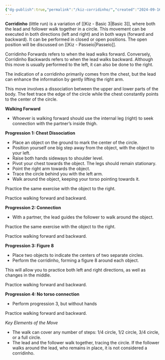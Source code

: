 ```yaml
---
{"dg-publish":true,"permalink":"/kiz-corridinho/","created":"2024-09-16T17:56:50.779-04:00","updated":"2024-09-18T13:09:58.279-04:00"}
---
```



**Corridinho** (little run) is a variation of [[Kiz - Basic 3\|Basic 3]], where both the lead and follower walk together in a circle. This movement can be executed in both directions (left and right) and in both ways (forward and backward). It can be performed in closed or open positions. The open position will be discussed on [[Kiz - Passeio\|Passeio]].

Corridinho Forwards refers to when the lead walks forward. Conversely, Corridinho Backwards refers to when the lead walks backward. Although this move is usually performed to the left, it can also be done to the right.

The indication of a corridinho primarily comes from the chest, but the lead can enhance the information by gently lifting the right arm.

This move involves a dissociation between the upper and lower parts of the body. The feet trace the edge of the circle while the chest constantly points to the center of the circle.

**Walking Forward**

- Whoever is walking forward should use the internal leg (right) to seek connection with the partner’s inside thigh.

**Progression 1: Chest Dissociation**

- Place an object on the ground to mark the center of the circle.
- Position yourself one big step away from the object, with the object to your left.
- Raise both hands sideways to shoulder level.
- Pivot your chest towards the object. The legs should remain stationary.
- Point the right arm towards the object.
- Trace the circle behind you with the left arm.
- Walk around the object, keeping your torso pointing towards it.

Practice the same exercise with the object to the right.

Practice walking forward and backward.

**Progression 2: Connection**

- With a partner, the lead guides the follower to walk around the object.

Practice the same exercise with the object to the right.

Practice walking forward and backward.

**Progression 3: Figure 8**

- Place two objects to indicate the centers of two separate circles.
- Perform the corridinho, forming a figure 8 around each object.

This will allow you to practice both left and right directions, as well as changes in the middle.

Practice walking forward and backward.

**Progression 4: No torso connection**

- Perform progression 3, but without hands

Practice walking forward and backward.

*Key Elements of the Move*

- The walk can cover any number of steps: 1/4 circle, 1/2 circle, 3/4 circle, or a full circle.
- The lead and the follower walk together, tracing the circle. If the follower walks around the lead, who remains in place, it is not considered a corridinho.
